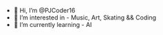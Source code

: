 - 👋 Hi, I’m @PJCoder16
- 👀 I’m interested in - Music, Art, Skating && Coding
- 🌱 I’m currently learning - AI

<!---
PJCoder16/PJCoder16 is a ✨ special ✨ repository because its `README.md` (this file) appears on your GitHub profile.
You can click the Preview link to take a look at your changes.
--->
